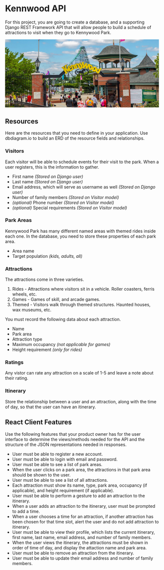 # Kennwood API

For this project, you are going to create a database, and a supporting Django REST Framework API that will allow people to build a schedule of attractions to visit when they go to Kennywood Park.

![](./images/kennywood.jpeg)


## Resources

Here are the resources that you need to define in your application. Use dbdiagram.io to build an ERD of the resource fields and relationships.

### Visitors

Each visitor will be able to schedule events for their visit to the park. When a user registers, this is the information to gather.

* First name _(Stored on Django user)_
* Last name _(Stored on Django user)_
* Email address, which will serve as username as well _(Stored on Django user)_
* Number of family members _(Stored on Visitor model)_
* _(optional)_ Phone number _(Stored on Visitor model)_
* _(optional)_ Special requirements _(Stored on Visitor model)_


### Park Areas

Kennywood Park has many different named areas with themed rides inside each one. In the database, you need to store these properties of each park area.

* Area name
* Target population _(kids, adults, all)_

### Attractions

The attractions come in three varieties.

1. Rides - Attractions where visitors sit in a vehicle. Roller coasters, ferris wheels, etc.
1. Games - Games of skill, and arcade games.
1. Themed - Visitors walk through themed structures. Haunted houses, wax museums, etc.

You must record the following data about each attraction.

* Name
* Park area
* Attraction type
* Maximum occupancy _(not applicable for games)_
* Height requirement _(only for rides)_

### Ratings

Any vistor can rate any attraction on a scale of 1-5 and leave a note about their rating.

### Itinerary

Store the relationship between a user and an attraction, along with the time of day, so that the user can have an itinerary.

## React Client Features

Use the following features that your product owner has for the user interface to determine the views/methods needed for the API and the structure of the JSON representations needed in responses.

* User must be able to register a new account.
* User must be able to login with email and password.
* User must be able to see a list of park areas.
* When the user clicks on a park area, the attractions in that park area should be shown to the user.
* User must be able to see a list of all attractions.
* Each attraction must show its name, type, park area, occupancy (if applicable), and height requirement (if applicable).
* User must be able to perform a gesture to add an attraction to the itinerary.
* When a user adds an attraction to the itinerary, user must be prompted to add a time.
* When a user chooses a time for an attraction, if another attraction has been chosen for that time slot, alert the user and do not add attraction to itinerary.
* User must be able to view their profile, which lists the current itinerary, first name, last name, email address, and number of family members.
* When the user views the itinerary, the attractions must be shown in order of time of day, and display the attaction name and park area.
* User must be able to remove an attraction from the itinerary.
* User must be able to update their email address and number of family members.